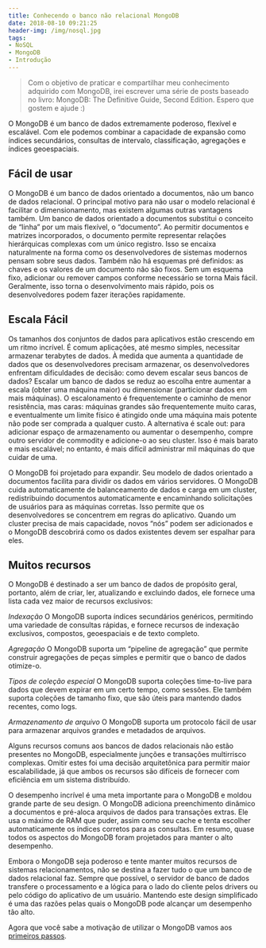 ```yaml
---
title: Conhecendo o banco não relacional MongoDB
date: 2018-08-10 09:21:25
header-img: /img/nosql.jpg
tags: 
- NoSQL
- MongoDB
- Introdução
---
```


> Com o objetivo de praticar e compartilhar meu conhecimento adquirido com MongoDB, irei escrever uma série de posts baseado no livro: MongoDB: The Definitive Guide, Second Edition. Espero que gostem e ajude :)

O MongoDB é um banco de dados extremamente poderoso, flexível e escalável. Com ele podemos combinar a capacidade de expansão como índices secundários, consultas de intervalo, classificação, agregações e índices geoespaciais. 

## Fácil de usar
O MongoDB é um banco de dados orientado a documentos, não um banco de dados relacional. O principal motivo para não usar o modelo relacional é facilitar o dimensionamento, mas existem algumas outras vantagens também.
Um banco de dados orientado a documentos substitui o conceito de “linha” por um mais flexível, o “documento”. Ao permitir documentos e matrizes incorporados, o documento permite representar relações hierárquicas complexas com um único registro. Isso se encaixa naturalmente na forma como os desenvolvedores de sistemas modernos pensam sobre seus dados.
Também não há esquemas pré definidos: as chaves e os valores de um documento não são fixos. Sem um esquema fixo, adicionar ou remover campos conforme necessário se torna
Mais fácil. Geralmente, isso torna o desenvolvimento mais rápido, pois os desenvolvedores podem fazer iterações rapidamente. 

## Escala Fácil
Os tamanhos dos conjuntos de dados para aplicativos estão crescendo em um ritmo incrível. É comum aplicações, até mesmo simples, necessitar armazenar terabytes de dados. À medida que aumenta a quantidade de dados que os desenvolvedores precisam armazenar, os desenvolvedores enfrentam dificuldades de decisão: como devem escalar seus bancos de dados? Escalar um banco de dados se reduz ao escolha entre aumentar a escala (obter uma máquina maior) ou dimensionar (particionar dados em mais máquinas). O escalonamento é frequentemente o caminho de menor resistência, mas caras: máquinas grandes são frequentemente muito caras, e eventualmente um limite físico é atingido onde uma máquina mais potente não pode ser comprada a qualquer custo. A alternativa é scale out: para adicionar espaço de armazenamento ou aumentar o desempenho, compre outro servidor de commodity e adicione-o ao seu cluster. Isso é mais barato e mais escalável; no entanto, é mais difícil administrar mil máquinas do que cuidar de uma.

O MongoDB foi projetado para expandir. Seu modelo de dados orientado a documentos facilita para dividir os dados em vários servidores. O MongoDB cuida automaticamente de
balanceamento de dados e carga em um cluster, redistribuindo documentos automaticamente e encaminhando solicitações de usuários para as máquinas corretas. Isso permite que os desenvolvedores se concentrem em regras do aplicativo. Quando um cluster precisa de mais capacidade, novos “nós” podem ser adicionados e o MongoDB descobrirá como os dados existentes devem ser espalhar para eles.

## Muitos recursos
O MongoDB é destinado a ser um banco de dados de propósito geral, portanto, além de criar, ler, atualizando e excluindo dados, ele fornece uma lista cada vez maior de recursos exclusivos:

*Indexação*
O MongoDB suporta índices secundários genéricos, permitindo uma variedade de consultas rápidas, e fornece recursos de indexação exclusivos, compostos, geoespaciais e de texto completo.

*Agregação*
O MongoDB suporta um “pipeline de agregação” que permite construir agregações de peças simples e permitir que o banco de dados otimize-o.

*Tipos de coleção especial*
O MongoDB suporta coleções time-to-live para dados que devem expirar em um certo
tempo, como sessões. Ele também suporta coleções de tamanho fixo, que são úteis para
mantendo dados recentes, como logs.

*Armazenamento de arquivo*
O MongoDB suporta um protocolo fácil de usar para armazenar arquivos grandes e metadados de arquivos.


Alguns recursos comuns aos bancos de dados relacionais não estão presentes no MongoDB, especialmente junções e transações multirrisco complexas. Omitir estes foi uma decisão arquitetônica para permitir maior escalabilidade, já que ambos os recursos são difíceis de fornecer com eficiência em um sistema distribuído.


O desempenho incrível é uma meta importante para o MongoDB e moldou grande parte de seu design. O MongoDB adiciona preenchimento dinâmico a documentos e pré-aloca arquivos de dados para transações extras.  Ele usa o máximo de RAM que puder, assim como seu cache e tenta escolher automaticamente os índices corretos para as consultas. Em resumo, quase todos os aspectos do MongoDB foram projetados para manter o alto desempenho.

Embora o MongoDB seja poderoso e tente manter muitos recursos de sistemas relacionamentos, não se destina a fazer tudo o que um banco de dados relacional faz. Sempre que possível, o servidor de banco de dados transfere o processamento e a lógica para o lado do cliente pelos drivers ou pelo código do aplicativo de um usuário. Mantendo este design simplificado é uma das razões pelas quais o MongoDB pode alcançar um desempenho tão alto.

Agora que você sabe a motivação de utilizar o MongoDB vamos aos [primeiros passos](/2018/09/05/Primeiros-passos-com-MongoDB/).

